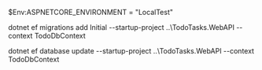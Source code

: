 ﻿$Env:ASPNETCORE_ENVIRONMENT = "LocalTest"

dotnet ef migrations add Initial --startup-project ..\TodoTasks.WebAPI --context TodoDbContext

dotnet ef database update --startup-project ..\TodoTasks.WebAPI --context TodoDbContext
